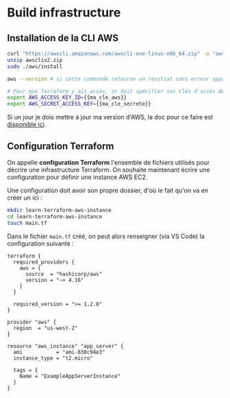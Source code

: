# Build infrastructure

## Installation de la CLI AWS

```bash
curl "https://awscli.amazonaws.com/awscli-exe-linux-x86_64.zip" -o "awscliv2.zip"
unzip awscliv2.zip
sudo ./aws/install

aws --version # si cette commande retourne un résultat sans erreur apparente, on a alors bien réussi l'installation d'AWS

# Pour que Terraform y ait accès, on doit spécifier nos clés d'accès AWS (la standard et la secrète)
export AWS_ACCESS_KEY_ID={{ma_cle_aws}}
export AWS_SECRET_ACCESS_KEY={{ma_cle_secrete}}
```

Si un jour je dois mettre à jour ma version d'AWS, la doc pour ce faire est [disponible ici](https://docs.aws.amazon.com/cli/latest/userguide/getting-started-install.html).

## Configuration Terraform

On appelle **configuration Terraform** l'ensemble de fichiers utilisés pour décrire une infrastructure Terraform.
On souhaite maintenant écrire une configuration pour définir une instance AWS EC2.

Une configuration doit avoir son propre dossier, d'où le fait qu'on va en créer un ici :

```bash
mkdir learn-terraform-aws-instance
cd learn-terraform-aws-instance
touch main.tf
```

Dans le fichier `main.tf` créé, on peut alors renseigner (via VS Code) la configuration suivante :

```JS
terraform {
  required_providers {
    aws = {
      source  = "hashicorp/aws"
      version = "~> 4.16"
    }
  }

  required_version = ">= 1.2.0"
}

provider "aws" {
  region  = "us-west-2"
}

resource "aws_instance" "app_server" {
  ami           = "ami-830c94e3"
  instance_type = "t2.micro"

  tags = {
    Name = "ExampleAppServerInstance"
  }
}
```
